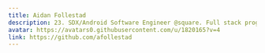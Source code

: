 ```yaml
---
title: Aidan Follestad
description: 23. SDX/Android Software Engineer @square. Full stack programmer (Android, web, backend). Motorcycle rider. PC/PS4 Gamer. Rock/metal music.
avatar: https://avatars0.githubusercontent.com/u/1820165?v=4
link: https://github.com/afollestad
---
```

